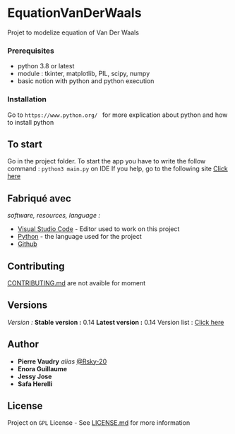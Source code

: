 # EquationVanDerWaals
 Projet to modelize equation of Van Der Waals 

### Prerequisites

- python 3.8 or latest
- module : tkinter, matplotlib, PIL, scipy, numpy
- basic notion with python and python execution

### Installation

Go to ``https://www.python.org/
`` for more explication about python and how to install python

## To start
Go in the project folder.
To start the app you have to write the follow command : ``python3 main.py`` on IDE 
If you help, go to the following site [Click here](https://geekflare.com/fr/how-to-run-python-scripts/)

## Fabriqué avec

_software, resources, language :_
* [Visual Studio Code](https://code.visualstudio.com/) - Editor used to work on this project
* [Python](https://www.python.org/) - the language used for the project
* [Github](https://github.com/)


## Contributing

 [CONTRIBUTING.md](https://example.org) are not avaible for moment

## Versions
 
_Version :_
**Stable version :** 0.14
**Latest version :** 0.14
Version list : [Click here](https://github.com/Rsky-20/EquationVanDerWaals/tags)


## Author
* **Pierre Vaudry** _alias_ [@Rsky-20](https://github.com/outout14)
* **Enora Guillaume**
* **Jessy Jose**
* **Safa Herelli**


## License

Project on ``GPL`` License - See [LICENSE.md](LICENSE.md) for more information

